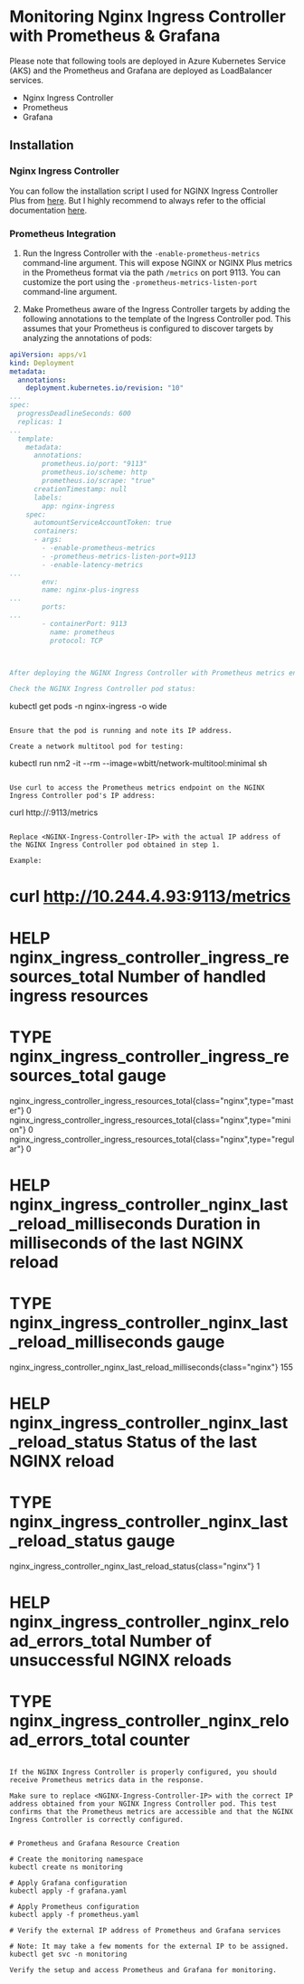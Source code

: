 # Monitoring Nginx Ingress Controller with Prometheus & Grafana

Please note that following tools are deployed in Azure Kubernetes Service (AKS) and the Prometheus and Grafana are deployed as LoadBalancer services.

- Nginx Ingress Controller
- Prometheus
- Grafana

## Installation

### Nginx Ingress Controller

You can follow the installation script I used for NGINX Ingress Controller Plus from [here](https://github.com/ericausente/nginx-plus-ic-deploy-in-one-go).
But I highly recommend to always refer to the official documentation [here](https://docs.nginx.com/nginx-ingress-controller/logging-and-monitoring/prometheus/).

### Prometheus Integration

1. Run the Ingress Controller with the `-enable-prometheus-metrics` command-line argument. This will expose NGINX or NGINX Plus metrics in the Prometheus format via the path `/metrics` on port 9113. You can customize the port using the `-prometheus-metrics-listen-port` command-line argument.

2. Make Prometheus aware of the Ingress Controller targets by adding the following annotations to the template of the Ingress Controller pod. This assumes that your Prometheus is configured to discover targets by analyzing the annotations of pods:

```yaml
apiVersion: apps/v1
kind: Deployment
metadata:
  annotations:
    deployment.kubernetes.io/revision: "10"
...
spec:
  progressDeadlineSeconds: 600
  replicas: 1
...
  template:
    metadata:
      annotations:
        prometheus.io/port: "9113"
        prometheus.io/scheme: http
        prometheus.io/scrape: "true"
      creationTimestamp: null
      labels:
        app: nginx-ingress
    spec:
      automountServiceAccountToken: true
      containers:
      - args:
        - -enable-prometheus-metrics
        - -prometheus-metrics-listen-port=9113
        - -enable-latency-metrics
...
        env:
        name: nginx-plus-ingress
...
        ports:
...
        - containerPort: 9113
          name: prometheus
          protocol: TCP



After deploying the NGINX Ingress Controller with Prometheus metrics enabled, you can test if it's properly configured using the following steps:

Check the NGINX Ingress Controller pod status:

```
kubectl get pods -n nginx-ingress -o wide
```

Ensure that the pod is running and note its IP address.

Create a network multitool pod for testing:

```
kubectl run nm2 -it --rm --image=wbitt/network-multitool:minimal sh
```

Use curl to access the Prometheus metrics endpoint on the NGINX Ingress Controller pod's IP address:
```
curl http://<NGINX-Ingress-Controller-IP>:9113/metrics
```

Replace <NGINX-Ingress-Controller-IP> with the actual IP address of the NGINX Ingress Controller pod obtained in step 1.

Example:
```
# curl http://10.244.4.93:9113/metrics

# HELP nginx_ingress_controller_ingress_resources_total Number of handled ingress resources
# TYPE nginx_ingress_controller_ingress_resources_total gauge
nginx_ingress_controller_ingress_resources_total{class="nginx",type="master"} 0
nginx_ingress_controller_ingress_resources_total{class="nginx",type="minion"} 0
nginx_ingress_controller_ingress_resources_total{class="nginx",type="regular"} 0
# HELP nginx_ingress_controller_nginx_last_reload_milliseconds Duration in milliseconds of the last NGINX reload
# TYPE nginx_ingress_controller_nginx_last_reload_milliseconds gauge
nginx_ingress_controller_nginx_last_reload_milliseconds{class="nginx"} 155
# HELP nginx_ingress_controller_nginx_last_reload_status Status of the last NGINX reload
# TYPE nginx_ingress_controller_nginx_last_reload_status gauge
nginx_ingress_controller_nginx_last_reload_status{class="nginx"} 1
# HELP nginx_ingress_controller_nginx_reload_errors_total Number of unsuccessful NGINX reloads
# TYPE nginx_ingress_controller_nginx_reload_errors_total counter
```

If the NGINX Ingress Controller is properly configured, you should receive Prometheus metrics data in the response.

Make sure to replace <NGINX-Ingress-Controller-IP> with the correct IP address obtained from your NGINX Ingress Controller pod. This test confirms that the Prometheus metrics are accessible and that the NGINX Ingress Controller is correctly configured.


# Prometheus and Grafana Resource Creation 

# Create the monitoring namespace
kubectl create ns monitoring

# Apply Grafana configuration
kubectl apply -f grafana.yaml

# Apply Prometheus configuration
kubectl apply -f prometheus.yaml

# Verify the external IP address of Prometheus and Grafana services

# Note: It may take a few moments for the external IP to be assigned.
kubectl get svc -n monitoring

Verify the setup and access Prometheus and Grafana for monitoring.
